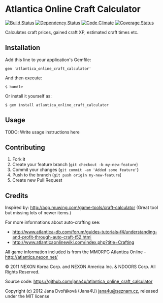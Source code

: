 # Atlantica Online Craft Calculator

[![Build Status](https://travis-ci.org/jana4u/atlantica_online_craft_calculator.png)](https://travis-ci.org/jana4u/atlantica_online_craft_calculator)
[![Dependency Status](https://gemnasium.com/jana4u/atlantica_online_craft_calculator.png)](https://gemnasium.com/jana4u/atlantica_online_craft_calculator)
[![Code Climate](https://codeclimate.com/github/jana4u/atlantica_online_craft_calculator.png)](https://codeclimate.com/github/jana4u/atlantica_online_craft_calculator)
[![Coverage Status](https://coveralls.io/repos/jana4u/atlantica_online_craft_calculator/badge.png?branch=master)](https://coveralls.io/r/jana4u/atlantica_online_craft_calculator)

Calculates craft prices, gained craft XP, estimated craft times etc.

## Installation

Add this line to your application's Gemfile:

    gem 'atlantica_online_craft_calculator'

And then execute:

    $ bundle

Or install it yourself as:

    $ gem install atlantica_online_craft_calculator

## Usage

TODO: Write usage instructions here

## Contributing

1. Fork it
2. Create your feature branch (`git checkout -b my-new-feature`)
3. Commit your changes (`git commit -am 'Added some feature'`)
4. Push to the branch (`git push origin my-new-feature`)
5. Create new Pull Request

## Credits

Inspired by: http://aop.muwing.com/game-tools/craft-calculator
(Great tool but missing lots of newer items.)

For more informations about auto-crafting see:

* http://www.atlantica-db.com/forum/guides-tutorials-f4/understanding-and-profit-through-auto-craft-t52.html
* http://www.atlanticaonlinewiki.com/index.php?title=Crafting

All game information included is from the MMORPG Atlantica Online - http://atlantica.nexon.net/

© 2011 NEXON Korea Corp. and NEXON America Inc. & NDOORS Corp. All Rights Reserved.

Source code: https://github.com/jana4u/atlantica_online_craft_calculator

Copyright (c) 2012 Jana Dvořáková (Jana4U) jana4u@seznam.cz, released under the MIT license

